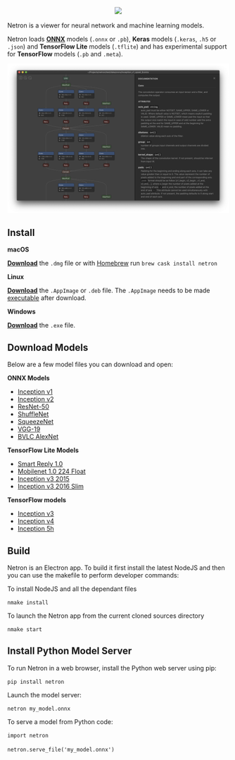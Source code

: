 
<p align='center'><img width='400' src='media/logo.png'/></p>

Netron is a viewer for neural network and machine learning models.

Netron loads **[ONNX](http://onnx.ai)** models (`.onnx` or `.pb`), **Keras** models (`.keras`, `.h5` or `.json`) and **TensorFlow Lite** models (`.tflite`) and has experimental support for **TensorFlow** models (`.pb` and `.meta`).

<p align='center'><a href='https://www.lutzroeder.com/ai'><img src='media/screenshot.png' width='800'></a></p>

## Install

**macOS**

[**Download**](https://github.com/lutzroeder/Netron/releases/latest) the `.dmg` file or with [Homebrew](https://caskroom.github.io) run `brew cask install netron`

**Linux**

[**Download**](https://github.com/lutzroeder/Netron/releases/latest) the `.AppImage` or `.deb` file. The `.AppImage` needs to be made [executable](http://discourse.appimage.org/t/how-to-make-an-appimage-executable/80) after download.

**Windows**

[**Download**](https://github.com/lutzroeder/Netron/releases/latest) the `.exe` file.

## Download Models

Below are a few model files you can download and open:

**ONNX Models**

* [Inception v1](https://github.com/onnx/models/blob/master/inception_v1)
* [Inception v2](https://github.com/onnx/models/blob/master/inception_v2)
* [ResNet-50](https://github.com/onnx/models/blob/master/resnet50)
* [ShuffleNet](https://github.com/onnx/models/blob/master/shufflenet)
* [SqueezeNet](https://github.com/onnx/models/blob/master/squeezenet)
* [VGG-19](https://github.com/onnx/models/blob/master/vgg19)
* [BVLC AlexNet](https://github.com/onnx/models/blob/master/bvlc_alexnet)

**TensorFlow Lite Models**

* [Smart Reply 1.0 ](https://storage.googleapis.com/download.tensorflow.org/models/tflite/smartreply_1.0_2017_11_01.zip)
* [Mobilenet 1.0 224 Float](https://storage.googleapis.com/download.tensorflow.org/models/tflite/mobilenet_v1_1.0_224_float_2017_11_08.zip)
* [Inception v3 2015](https://storage.googleapis.com/download.tensorflow.org/models/tflite/inception_v3_2015_2017_11_10.zip)
* [Inception v3 2016 Slim](https://storage.googleapis.com/download.tensorflow.org/models/tflite/inception_v3_slim_2016_android_2017_11_10.zip)

**TensorFlow models**

* [Inception v3](https://storage.googleapis.com/download.tensorflow.org/models/inception_v3_2016_08_28_frozen.pb.tar.gz)
* [Inception v4](https://storage.googleapis.com/download.tensorflow.org/models/inception_v4_2016_09_09_frozen.pb.tar.gz)
* [Inception 5h](https://storage.googleapis.com/download.tensorflow.org/models/inception5h.zip)

## Build

Netron is an Electron app.     To build it first install the latest NodeJS and then you can use the makefile to perform developer commands:

To install NodeJS and all the dependant files
```
nmake install
```
	
To launch the Netron app from the current cloned sources directory
```
nmake start
```


## Install Python Model Server 

To run Netron in a web browser, install the Python web server using pip: 
```
pip install netron
```

Launch the model server:

```
netron my_model.onnx
```

To serve a model from Python code:
```
import netron

netron.serve_file('my_model.onnx')
```

